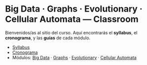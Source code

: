 # Big Data · Graphs · Evolutionary · Cellular Automata — Classroom

Bienvenidos/as al sitio del curso. Aquí encontrarás el **syllabus**, el **cronograma**, y las **guías** de cada módulo.

- [Syllabus](syllabus.md)
- [Cronograma](schedule.md)
- Módulos: [Big Data](modules/01-bigdata.md) · [Graphs](modules/02-graphs.md) · [Evolutionary](modules/03-evolutionary.md) · [Cellular Automata](modules/04-cellular-automata.md)
